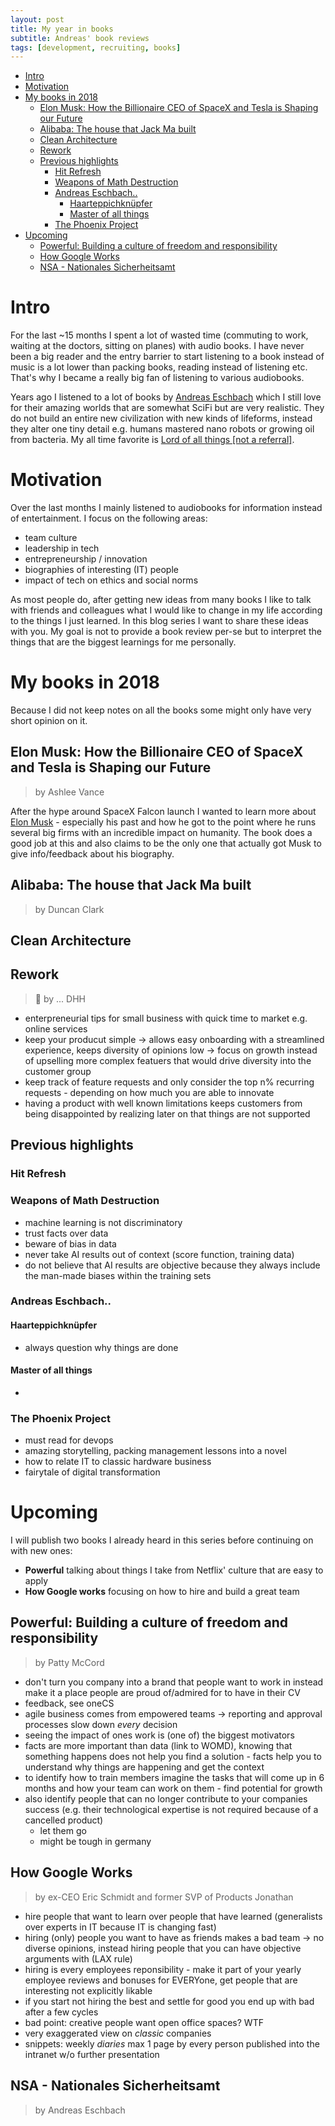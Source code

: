 ```yaml
---
layout: post
title: My year in books
subtitle: Andreas' book reviews
tags: [development, recruiting, books]
---
```

<!-- TOC -->

- [Intro](#intro)
- [Motivation](#motivation)
- [My books in 2018](#my-books-in-2018)
  - [Elon Musk: How the Billionaire CEO of SpaceX and Tesla is Shaping our Future](#elon-musk-how-the-billionaire-ceo-of-spacex-and-tesla-is-shaping-our-future)
  - [Alibaba: The house that Jack Ma built](#alibaba-the-house-that-jack-ma-built)
  - [Clean Architecture](#clean-architecture)
  - [Rework](#rework)
  - [Previous highlights](#previous-highlights)
    - [Hit Refresh](#hit-refresh)
    - [Weapons of Math Destruction](#weapons-of-math-destruction)
    - [Andreas Eschbach..](#andreas-eschbach)
      - [Haarteppichknüpfer](#haarteppichknüpfer)
      - [Master of all things](#master-of-all-things)
    - [The Phoenix Project](#the-phoenix-project)
- [Upcoming](#upcoming)
  - [Powerful: Building a culture of freedom and responsibility](#powerful-building-a-culture-of-freedom-and-responsibility)
  - [How Google Works](#how-google-works)
  - [NSA - Nationales Sicherheitsamt](#nsa---nationales-sicherheitsamt)

<!-- /TOC -->

# Intro

For the last ~15 months I spent a lot of wasted time (commuting to work, waiting at the doctors, sitting on planes) with audio books. I have never been a big reader and the entry barrier to start listening to a book instead of music is a lot lower than packing books, reading instead of listening etc. That's why I became a really big fan of listening to various audiobooks.

Years ago I listened to a lot of books by [Andreas Eschbach](https://en.wikipedia.org/wiki/Andreas_Eschbach) which I still love for their amazing worlds that are somewhat SciFi but are very realistic. They do not build an entire new civilization with new kinds of lifeforms, instead they alter one tiny detail e.g. humans mastered nano robots or growing oil from bacteria. My all time favorite is [Lord of all things [not a referral]](https://www.amazon.de/Lord-All-Things-Andreas-Eschbach/dp/1477849815).

# Motivation

Over the last months I mainly listened to audiobooks for information instead of entertainment. I focus on the following areas:

- team culture
- leadership in tech
- entrepreneurship / innovation
- biographies of interesting (IT) people
- impact of tech on ethics and social norms

As most people do, after getting new ideas from many books I like to talk with friends and colleagues what I would like to change in my life according to the things I just learned. In this blog series I want to share these ideas with you.
My goal is not to provide a book review per-se but to interpret the things that are the biggest learnings for me personally.

# My books in 2018

Because I did not keep notes on all the books some might only have very short opinion on it.

## Elon Musk: How the Billionaire CEO of SpaceX and Tesla is Shaping our Future

> by Ashlee Vance

After the hype around SpaceX Falcon launch I wanted to learn more about [Elon Musk](https://twitter.com/elonmusk) - especially his past and how he got to the point where he runs several big firms with an incredible impact on humanity. The book does a good job at this and also claims to be the only one that actually got Musk to give info/feedback about his biography.

## Alibaba: The house that Jack Ma built

> by Duncan Clark


## Clean Architecture



## Rework

> 🚨 by ... DHH

- enterpreneurial tips for small business with quick time to market e.g. online services
- keep your producut simple -> allows easy onboarding with a streamlined experience, keeps diversity of opinions low -> focus on growth instead of upselling more complex featuers that would drive diversity into the customer group
- keep track of feature requests and only consider the top n% recurring requests - depending on how much you are able to innovate
- having a product with well known limitations keeps customers from being disappointed by realizing later on that things are not supported


## Previous highlights

### Hit Refresh

### Weapons of Math Destruction

- machine learning is not discriminatory
- trust facts over data
- beware of bias in data
- never take AI results out of context (score function, training data)
- do not believe that AI results are objective because they always include the man-made biases within the training sets

### Andreas Eschbach..

#### Haarteppichknüpfer

- always question why things are done

#### Master of all things

- 
### The Phoenix Project

- must read for devops
- amazing storytelling, packing management lessons into a novel
- how to relate IT to classic hardware business
- fairytale of digital transformation

# Upcoming

I will publish two books I already heard in this series before continuing on with new ones:

- **Powerful** talking about things I take from Netflix' culture that are easy to apply
- **How Google works** focusing on how to hire and build a great team



## Powerful: Building a culture of freedom and responsibility

> by Patty McCord

- don't turn you company into a brand that people want to work in instead make it a place people are proud of/admired for to have in their CV
- feedback, see oneCS
- agile business comes from empowered teams -> reporting and approval processes slow down *every* decision
- seeing the impact of ones work is (one of) the biggest motivators
- facts are more important than data (link to WOMD), knowing that something happens does not help you find a solution - facts help you to understand why things are happening and get the context
- to identify how to train members imagine the tasks that will come up in 6 months and how your team can work on them - find potential for growth
- also identify people that can no longer contribute to your companies success (e.g. their technological expertise is not required because of a cancelled product)
    - let them go
    - might be tough in germany
    


## How Google Works

> by ex-CEO Eric Schmidt and former SVP of Products Jonathan

- hire people that want to learn over people that have learned (generalists over experts in IT because IT is changing fast)
- hiring (only) people you want to have as friends makes a bad team -> no diverse opinions, instead hiring people that you can have objective arguments with (LAX rule)
- hiring is every employees reponsibility - make it part of your yearly employee reviews and bonuses for EVERYone, get people that are interesting not explicitly likable
- if you start not hiring the best and settle for good you end up with bad after a few cycles
- bad point: creative people want open office spaces? WTF
- very exaggerated view on _classic_ companies
- snippets: weekly _diaries_ max 1 page by every person published into the intranet w/o further presentation

## NSA - Nationales Sicherheitsamt

> by Andreas Eschbach
